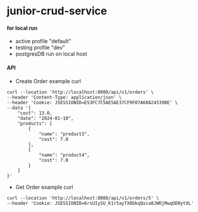 # junior-crud-service



#### for local run
- active profile "default"
- testing profile "dev"
- postgresDB run on local host

#### API

- Create Order example curl
```
curl --location 'http://localhost:8080/api/v1/orders' \
--header 'Content-Type: application/json' \
--header 'Cookie: JSESSIONID=E53FC7C5AE5AE37CF9F07A60A245398E' \
--data '{
    "cost": 13.0,
    "date": "2024-01-10",
    "products": [
        {
            "name": "product3",
            "cost": 7.0
        },
        {
            "name": "product4",
            "cost": 7.0
        }
    ]
}'
```

- Get Order example curl
```
curl --location 'http://localhost:8080/api/v1/orders/5' \
--header 'Cookie: JSESSIONID=6rsUIySU_K1r5ayTX8bkqQxca8JWOjMwqOD0ytXL'
```
